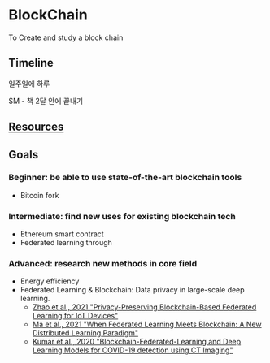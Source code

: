 # BlockChain
To Create and study a block chain



## Timeline

일주일에 하루

SM - 책 2달 안에 끝내기


## [Resources](Resources.md)

## Goals

### Beginner: be able to use state-of-the-art blockchain tools
+ Bitcoin fork

### Intermediate: find new uses for existing blockchain tech
+ Ethereum smart contract
+ Federated learning through 

### Advanced: research new methods in core field
+ Energy efficiency
+ Federated Learning & Blockchain: Data privacy in large-scale deep learning.
  + [Zhao et al., 2021 "Privacy-Preserving Blockchain-Based Federated Learning for IoT Devices"](https://arxiv.org/pdf/1906.10893.pdf)
  + [Ma et al., 2021 "When Federated Learning Meets Blockchain: A New Distributed Learning Paradigm"](https://arxiv.org/pdf/2009.09338.pdf)
  + [Kumar et al., 2020 "Blockchain-Federated-Learning and Deep Learning Models for COVID-19 detection using CT Imaging"](https://arxiv.org/pdf/2007.06537.pdf)
